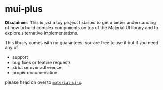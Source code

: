 # mui-plus

**Disclaimer:** This is just a toy project I started to get a better understanding of how to build complex components on top of the Material UI library and to explore alternative implementations.

This library comes with no guarantees, you are free to use it but if you need any of

- support
- bug fixes or feature requests
- strict semver adherence
- proper documentation

please head on over to [`material-ui-x`](https://github.com/mui-org/material-ui-x).
